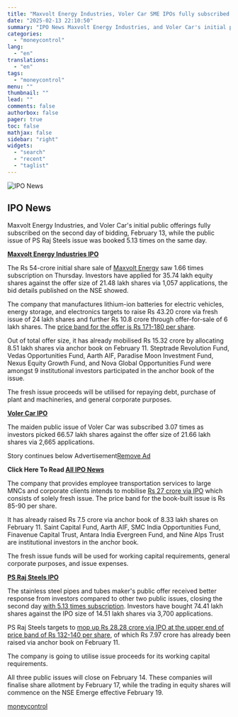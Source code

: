 ```yaml
---
title: "Maxvolt Energy Industries, Voler Car SME IPOs fully subscribed on day 2; PS Raj Steels issue booked 5.13 times"
date: "2025-02-13 22:10:50"
summary: "IPO News Maxvolt Energy Industries, and Voler Car's initial public offerings fully subscribed on the second day of bidding, February 13, while the public issue of PS Raj Steels issue was booked 5.13 times on the same day.Maxvolt Energy Industries IPOThe Rs 54-crore initial share sale of Maxvolt Energy saw..."
categories:
  - "moneycontrol"
lang:
  - "en"
translations:
  - "en"
tags:
  - "moneycontrol"
menu: ""
thumbnail: ""
lead: ""
comments: false
authorbox: false
pager: true
toc: false
mathjax: false
sidebar: "right"
widgets:
  - "search"
  - "recent"
  - "taglist"
---
```


![IPO News](//stat1.moneycontrol.com/mcnews//images/grey_bg.gif "IPO News")

IPO News
--------

 

Maxvolt Energy Industries, and Voler Car's initial public offerings fully subscribed on the second day of bidding, February 13, while the public issue of PS Raj Steels issue was booked 5.13 times on the same day.

**[Maxvolt Energy Industries IPO](https://www.moneycontrol.com/ipo/maxvolt-energy-industries-ltd-mei04-ipodetail)**

The Rs 54-crore initial share sale of [Maxvolt Energy](https://www.moneycontrol.com/ipo/maxvolt-energy-industries-ltd-mei04-ipodetail) saw 1.66 times subscription on Thursday. Investors have applied for 35.74 lakh equity shares against the offer size of 21.48 lakh shares via 1,057 applications, the bid details published on the NSE showed.

The company that manufactures lithium-ion batteries for electric vehicles, energy storage, and electronics targets to raise Rs 43.20 crore via fresh issue of 24 lakh shares and further Rs 10.8 crore through offer-for-sale of 6 lakh shares. The [price band for the offer is Rs 171-180 per share](https://www.moneycontrol.com/ipo/maxvolt-energy-industries-ltd-mei04-ipodetail).

Out of total offer size, it has already mobilised Rs 15.32 crore by allocating 8.51 lakh shares via anchor book on February 11. Steptrade Revolution Fund, Vedas Opportunities Fund, Aarth AIF, Paradise Moon Investment Fund, Nexus Equity Growth Fund, and Nova Global Opportunities Fund were amongst 9 institutional investors participated in the anchor book of the issue.

The fresh issue proceeds will be utilised for repaying debt, purchase of plant and machineries, and general corporate purposes.

**[Voler Car IPO](https://www.moneycontrol.com/ipo/voler-car-ltd-vcl03-ipodetail)**

The maiden public issue of Voler Car was subscribed 3.07 times as investors picked 66.57 lakh shares against the offer size of 21.66 lakh shares via 2,665 applications.

Story continues below Advertisement[Remove Ad](https://www.moneycontrol.com/promos/pro.php)

**Click Here To Read [All IPO News](https://www.moneycontrol.com/ipo/)**

The company that provides employee transportation services to large MNCs and corporate clients intends to mobilise [Rs 27 crore via IPO](https://www.moneycontrol.com/ipo/voler-car-ltd-vcl03-ipodetail) which consists of solely fresh issue. The price band for the book-built issue is Rs 85-90 per share.

It has already raised Rs 7.5 crore via anchor book of 8.33 lakh shares on February 11. Saint Capital Fund, Aarth AIF, SMC India Opportunities Fund, Finavenue Capital Trust, Antara India Evergreen Fund, and Nine Alps Trust are institutional investors in the anchor book.

The fresh issue funds will be used for working capital requirements, general corporate purposes, and issue expenses.

**[PS Raj Steels IPO](https://www.moneycontrol.com/ipo/p-s-raj-steels-ltd-rsl11-ipodetail)**

The stainless steel pipes and tubes maker's public offer received better response from investors compared to other two public issues, closing the second day [with 5.13 times subscription](https://www.moneycontrol.com/ipo/p-s-raj-steels-ltd-rsl11-ipodetail). Investors have bought 74.41 lakh shares against the IPO size of 14.51 lakh shares via 3,700 applications.

PS Raj Steels targets to [mop up Rs 28.28 crore via IPO at the upper end of price band of Rs 132-140 per share](https://www.moneycontrol.com/ipo/p-s-raj-steels-ltd-rsl11-ipodetail), of which Rs 7.97 crore has already been raised via anchor book on February 11.

The company is going to utilise issue proceeds for its working capital requirements.

All three public issues will close on February 14. These companies will finalise share allotment by February 17, while the trading in equity shares will commence on the NSE Emerge effective February 19.

[moneycontrol](https://www.moneycontrol.com/news/business/ipo/maxvolt-energy-industries-voler-car-sme-ipos-fully-subscribed-on-day-2-ps-raj-steels-issue-booked-5-13-times-12940065.html)
